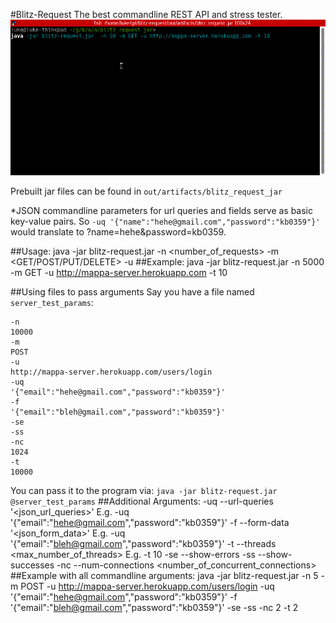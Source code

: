 #Blitz-Request
The best commandline REST API and stress tester.
![blitz-request demo](https://raw.githubusercontent.com/chenshuiluke/blitz-request/master/demo.gif)

Prebuilt jar files can be found in `out/artifacts/blitz_request_jar`

*JSON commandline parameters for url queries and fields serve as basic key-value pairs. So `-uq '{"name":"hehe@gmail.com","password":"kb0359"}'` would translate to ?name=hehe&password=kb0359.

##Usage:
    java -jar blitz-request.jar  -n <number_of_requests> -m <GET/POST/PUT/DELETE> -u <url>
##Example:
    java -jar blitz-request.jar  -n 5000 -m GET -u http://mappa-server.herokuapp.com -t 10

##Using files to pass arguments
Say you have a file named `server_test_params`:

    -n 
    10000
    -m 
    POST 
    -u 
    http://mappa-server.herokuapp.com/users/login 
    -uq 
    '{"email":"hehe@gmail.com","password":"kb0359"}'
    -f
    '{"email":"bleh@gmail.com","password":"kb0359"}'
    -se 
    -ss 
    -nc 
    1024
    -t
    10000

You can pass it to the program via: `java -jar blitz-request.jar @server_test_params`
##Additional Arguments:
    -uq  --url-queries '<json_url_queries>' E.g. -uq '{"email":"hehe@gmail.com","password":"kb0359"}'
    -f  --form-data '<json_form_data>' E.g. -uq '{"email":"bleh@gmail.com","password":"kb0359"}'
    -t   --threads <max_number_of_threads> E.g. -t 10
    -se --show-errors
    -ss --show-successes
    -nc --num-connections <number_of_concurrent_connections>
##Example with all commandline arguments:
    java -jar blitz-request.jar  -n 5 -m POST -u http://mappa-server.herokuapp.com/users/login -uq '{"email":"hehe@gmail.com","password":"kb0359"}' -f '{"email":"bleh@gmail.com","password":"kb0359"}' -se -ss -nc 2 -t 2
    
